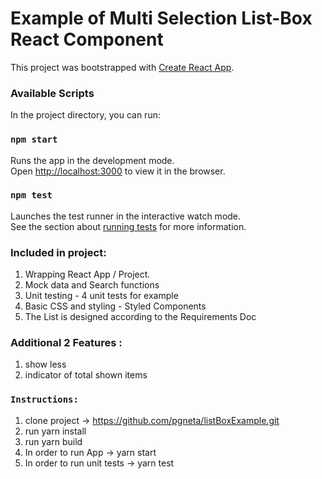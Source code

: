 # Example of Multi Selection List-Box React Component

This project was bootstrapped with [Create React App](https://github.com/facebook/create-react-app).

### Available Scripts

In the project directory, you can run:

### `npm start`

Runs the app in the development mode.\
Open [http://localhost:3000](http://localhost:3000) to view it in the browser.

### `npm test`

Launches the test runner in the interactive watch mode.\
See the section about [running tests](https://facebook.github.io/create-react-app/docs/running-tests) for more information.

### Included in project:
1. Wrapping React App / Project.
2. Mock data and Search functions 
3. Unit testing - 4 unit tests for example 
4. Basic CSS and styling - Styled Components
5. The List is designed according to the Requirements Doc
### Additional 2 Features :
1. show less
2. indicator of total shown items

### `Instructions:`
1. clone project → https://github.com/pgneta/listBoxExample.git
2. run yarn install
3. run yarn build
4. In order to run App → yarn start
5. In order to run unit tests →  yarn test     
